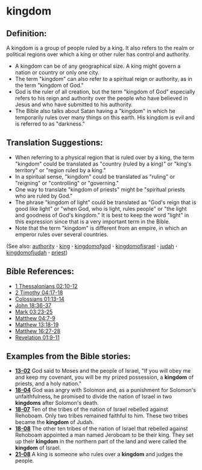 # kingdom #

## Definition: ##

A kingdom is a group of people ruled by a king. It also refers to the realm or political regions over which a king or other ruler has control and authority.

* A kingdom can be of any geographical size. A king might govern a nation or country or only one city.
* The term "kingdom" can also refer to a spiritual reign or authority, as in the term "kingdom of God."
* God is the ruler of all creation, but the term "kingdom of God" especially refers to his reign and authority over the people who have believed in Jesus and who have submitted to his authority.
* The Bible also talks about Satan having a "kingdom" in which he temporarily rules over many things on this earth. His kingdom is evil and is referred to as "darkness."

## Translation Suggestions: ##

* When referring to a physical region that is ruled over by a king, the term "kingdom" could be translated as "country (ruled by a king)" or "king's territory" or "region ruled by a king."
* In a spiritual sense, "kingdom" could be translated as "ruling" or "reigning" or "controlling" or "governing."
* One way to translate "kingdom of priests" might be "spiritual priests who are ruled by God."
* The phrase "kingdom of light" could be translated as "God's reign that is good like light" or "when God, who is light, rules people" or "the light and goodness of God's kingdom." It is best to keep the word "light" in this expression since that is a very important term in the Bible.
* Note that the term "kingdom" is different from an empire, in which an emperor rules over several countries.

(See also: [authority](../other/authority.md) **·** [king](../other/king.md) **·** [kingdomofgod](../kt/kingdomofgod.md) **·** [kingdomofisrael](../other/kingdomofisrael.md) **·** [judah](../other/judah.md) **·** [kingdomofjudah](../other/kingdomofjudah.md) **·** [priest](../kt/priest.md))

## Bible References: ##

* [1 Thessalonians 02:10-12](https://door43.org/en/bible/notes/1th/02/10)
* [2 Timothy 04:17-18](https://door43.org/en/bible/notes/2ti/04/17)
* [Colossians 01:13-14](https://door43.org/en/bible/notes/col/01/13)
* [John 18:36-37](https://door43.org/en/bible/notes/jhn/18/36)
* [Mark 03:23-25](https://door43.org/en/bible/notes/mrk/03/23)
* [Matthew 04:7-9](https://door43.org/en/bible/notes/mat/04/07)
* [Matthew 13:18-19](https://door43.org/en/bible/notes/mat/13/18)
* [Matthew 16:27-28](https://door43.org/en/bible/notes/mat/16/27)
* [Revelation 01:9-11](https://door43.org/en/bible/notes/rev/01/09)

## Examples from the Bible stories: ##

* __[13-02](https://door43.org/en/obs/notes/frames/13-02)__ God said to Moses and the people of Israel, "If you will obey me and keep my covenant, you will be my prized possession, a __kingdom__  of priests, and a holy nation."
* __[18-04](https://door43.org/en/obs/notes/frames/18-04)__ God was angry with Solomon and, as a punishment for Solomon's unfaithfulness, he promised to divide the nation of Israel in two __kingdoms__  after Solomon's death.
* __[18-07](https://door43.org/en/obs/notes/frames/18-07)__ Ten of the tribes of the nation of Israel rebelled against Rehoboam. Only two tribes remained faithful to him. These two tribes became the __kingdom__  of Judah.
* __[18-08](https://door43.org/en/obs/notes/frames/18-08)__ The other ten tribes of the nation of Israel that rebelled against Rehoboam appointed a man named Jeroboam to be their king. They set up their __kingdom__  in the northern part of the land and were called the __kingdom__  of Israel.
* __[21-08](https://door43.org/en/obs/notes/frames/21-08)__ A king is someone who rules over a __kingdom__  and judges the people.


